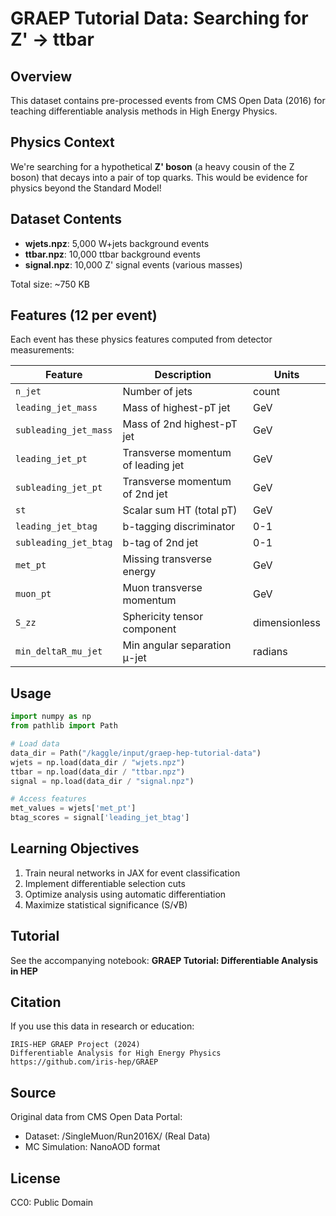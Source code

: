 # GRAEP Tutorial Data: Searching for Z' → ttbar

## Overview

This dataset contains pre-processed events from CMS Open Data (2016) for teaching differentiable analysis methods in High Energy Physics.

## Physics Context

We're searching for a hypothetical **Z' boson** (a heavy cousin of the Z boson) that decays into a pair of top quarks. This would be evidence for physics beyond the Standard Model!

## Dataset Contents

- **wjets.npz**: 5,000 W+jets background events
- **ttbar.npz**: 10,000 ttbar background events
- **signal.npz**: 10,000 Z' signal events (various masses)

Total size: ~750 KB

## Features (12 per event)

Each event has these physics features computed from detector measurements:

| Feature | Description | Units |
|---------|-------------|-------|
| `n_jet` | Number of jets | count |
| `leading_jet_mass` | Mass of highest-pT jet | GeV |
| `subleading_jet_mass` | Mass of 2nd highest-pT jet | GeV |
| `leading_jet_pt` | Transverse momentum of leading jet | GeV |
| `subleading_jet_pt` | Transverse momentum of 2nd jet | GeV |
| `st` | Scalar sum HT (total pT) | GeV |
| `leading_jet_btag` | b-tagging discriminator | 0-1 |
| `subleading_jet_btag` | b-tag of 2nd jet | 0-1 |
| `met_pt` | Missing transverse energy | GeV |
| `muon_pt` | Muon transverse momentum | GeV |
| `S_zz` | Sphericity tensor component | dimensionless |
| `min_deltaR_mu_jet` | Min angular separation μ-jet | radians |

## Usage

```python
import numpy as np
from pathlib import Path

# Load data
data_dir = Path("/kaggle/input/graep-hep-tutorial-data")
wjets = np.load(data_dir / "wjets.npz")
ttbar = np.load(data_dir / "ttbar.npz")
signal = np.load(data_dir / "signal.npz")

# Access features
met_values = wjets['met_pt']
btag_scores = signal['leading_jet_btag']
```

## Learning Objectives

1. Train neural networks in JAX for event classification
2. Implement differentiable selection cuts
3. Optimize analysis using automatic differentiation
4. Maximize statistical significance (S/√B)

## Tutorial

See the accompanying notebook: **GRAEP Tutorial: Differentiable Analysis in HEP**

## Citation

If you use this data in research or education:

```
IRIS-HEP GRAEP Project (2024)
Differentiable Analysis for High Energy Physics
https://github.com/iris-hep/GRAEP
```

## Source

Original data from CMS Open Data Portal:
- Dataset: /SingleMuon/Run2016X/ (Real Data)
- MC Simulation: NanoAOD format

## License

CC0: Public Domain
